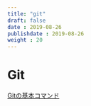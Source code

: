 ```yaml
---
title: "git"
draft: false
date : 2019-08-26
publishdate : 2019-08-26
weight : 20
---
```




# Git

[Gitの基本コマンド](https://qiita.com/konweb/items/621722f67fdd8f86a017)

